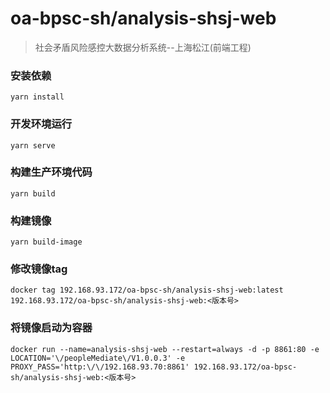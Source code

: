# oa-bpsc-sh/analysis-shsj-web
> 社会矛盾风险感控大数据分析系统--上海松江(前端工程)


### 安装依赖
```
yarn install
```

### 开发环境运行
```
yarn serve
```

### 构建生产环境代码
```
yarn build
```

### 构建镜像
```
yarn build-image
```

### 修改镜像tag
```
docker tag 192.168.93.172/oa-bpsc-sh/analysis-shsj-web:latest 192.168.93.172/oa-bpsc-sh/analysis-shsj-web:<版本号>
```

### 将镜像启动为容器
```
docker run --name=analysis-shsj-web --restart=always -d -p 8861:80 -e LOCATION='\/peopleMediate\/V1.0.0.3' -e PROXY_PASS='http:\/\/192.168.93.70:8861' 192.168.93.172/oa-bpsc-sh/analysis-shsj-web:<版本号>
```